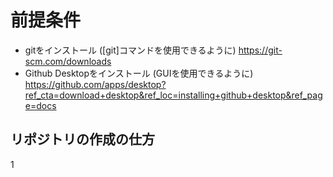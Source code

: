 # 前提条件
- gitをインストール ([git]コマンドを使用できるように)
  https://git-scm.com/downloads
- Github Desktopをインストール (GUIを使用できるように)
  https://github.com/apps/desktop?ref_cta=download+desktop&ref_loc=installing+github+desktop&ref_page=docs
  
## リポジトリの作成の仕方
1 

